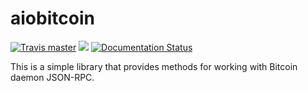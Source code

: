 # aiobitcoin

[![Travis master](https://travis-ci.org/bitshares/python-bitshares.png?branch=master)](https://travis-ci.org/bitshares/python-bitshares)
![](https://img.shields.io/pypi/v/aiobitcoin.svg?style=flat)
[![Documentation Status](https://readthedocs.org/projects/aiobitcoin/badge/?version=latest)](http://aiobitcoin.readthedocs.io/?badge=latest)

This is a simple library that provides methods for working 
with Bitcoin daemon JSON-RPC.

